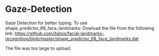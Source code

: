 # Gaze-Detection
Gaze Detection for better typing.
To use shape_predictor_68_face_landmarks:
Dowload the file from the following link: https://github.com/italojs/facial-landmarks-recognition/blob/master/shape_predictor_68_face_landmarks.dat

The file was too large to upload.
